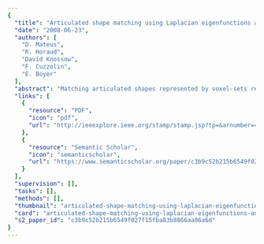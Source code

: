 ```yaml
---
{
  "title": "Articulated shape matching using Laplacian eigenfunctions and unsupervised point registration",
  "date": "2008-06-23",
  "authors": [
    "D. Mateus",
    "R. Horaud",
    "David Knossow",
    "F. Cuzzolin",
    "E. Boyer"
  ],
  "abstract": "Matching articulated shapes represented by voxel-sets reduces to maximal sub-graph isomorphism when each set is described by a weighted graph. Spectral graph theory can be used to map these graphs onto lower dimensional spaces and match shapes by aligning their embeddings in virtue of their invariance to change of pose. Classical graph isomorphism schemes relying on the ordering of the eigenvalues to align the eigenspaces fail when handling large data-sets or noisy data. We derive a new formulation that finds the best alignment between two congruent K-dimensional sets of points by selecting the best subset of eigenfunctions of the Laplacian matrix. The selection is done by matching eigenfunction signatures built with histograms, and the retained set provides a smart initialization for the alignment problem with a considerable impact on the overall performance. Dense shape matching casted into graph matching reduces then, to point registration of embeddings under orthogonal transformations; the registration is solved using the framework of unsupervised clustering and the EM algorithm. Maximal subset matching of non identical shapes is handled by defining an appropriate outlier class. Experimental results on challenging examples show how the algorithm naturally treats changes of topology, shape variations and different sampling densities.",
  "links": [
    {
      "resource": "PDF",
      "icon": "pdf",
      "url": "http://ieeexplore.ieee.org/stamp/stamp.jsp?tp=&arnumber=4587538"
    },
    {
      "resource": "Semantic Scholar",
      "icon": "semanticscholar",
      "url": "https://www.semanticscholar.org/paper/c3b9c52b215b6549f027f15fba83b8866aa06a6d"
    }
  ],
  "supervision": [],
  "tasks": [],
  "methods": [],
  "thumbnail": "articulated-shape-matching-using-laplacian-eigenfunctions-and-unsupervised-point-registration-thumb.jpg",
  "card": "articulated-shape-matching-using-laplacian-eigenfunctions-and-unsupervised-point-registration-card.jpg",
  "s2_paper_id": "c3b9c52b215b6549f027f15fba83b8866aa06a6d"
}
---
```


